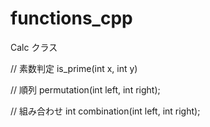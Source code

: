 # functions_cpp

Calc クラス

// 素数判定
is_prime(int x, int y)

// 順列
permutation(int left, int right);

// 組み合わせ
int combination(int left, int right);
